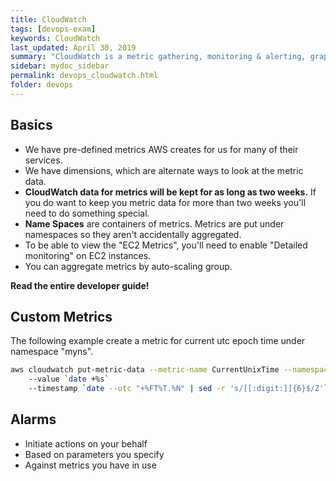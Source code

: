 ```yaml
---
title: CloudWatch
tags: [devops-exam]
keywords: CloudWatch
last_updated: April 30, 2019
summary: "CloudWatch is a metric gathering, monitoring & alerting, graph service for AWS"
sidebar: mydoc_sidebar
permalink: devops_cloudwatch.html
folder: devops
---
```


## Basics
* We have pre-defined metrics AWS creates for us for many of their services.
* We have dimensions, which are alternate ways to look at the metric data. 
* **CloudWatch data for metrics will be kept for as long as two weeks.** If you do want to keep you metric 
data for more than two weeks you'll need to do something special.
* **Name Spaces** are containers of metrics. Metrics are put under namespaces so they aren't accidentally aggregated.
* To be able to view the "EC2 Metrics", you'll need to enable "Detailed monitoring" on EC2 instances.
* You can aggregate metrics by auto-scaling group.

**Read the entire developer guide!**

## Custom Metrics
The following example create a metric for current utc epoch time under namespace "myns".
```bash
aws cloudwatch put-metric-data --metric-name CurrentUnixTime --namespace "myns"  
    --value `date +%s` 
    --timestamp `date --utc "+%FT%T.%N" | sed -r 's/[[:digit:]]{6}$/Z'`
``` 

## Alarms
* Initiate actions on your behalf
* Based on parameters you specify
* Against metrics you have in use

